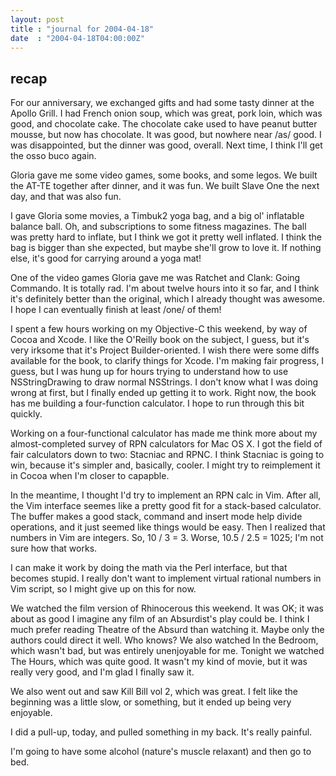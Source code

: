 ```yaml
---
layout: post
title : "journal for 2004-04-18"
date  : "2004-04-18T04:00:00Z"
---
```


## recap

For our anniversary, we exchanged gifts and had some tasty dinner at the Apollo Grill.  I had French onion soup, which was great, pork loin, which was good, and chocolate cake.  The chocolate cake used to have peanut butter mousse, but now has chocolate.  It was good, but nowhere near /as/ good.  I was disappointed, but the dinner was good, overall.  Next time, I think I'll get the osso buco again.

Gloria gave me some video games, some books, and some legos.  We built the AT-TE together after dinner, and it was fun.  We built Slave One the next day, and that was also fun.

I gave Gloria some movies, a Timbuk2 yoga bag, and a big ol' inflatable balance ball.  Oh, and subscriptions to some fitness magazines.  The ball was pretty hard to inflate, but I think we got it pretty well inflated.  I think the bag is bigger than she expected, but maybe she'll grow to love it.  If nothing else, it's good for carrying around a yoga mat!

One of the video games Gloria gave me was Ratchet and Clank: Going Commando. It is totally rad.  I'm about twelve hours into it so far, and I think it's definitely better than the original, which I already thought was awesome.  I hope I can eventually finish at least /one/ of them!

I spent a few hours working on my Objective-C this weekend, by way of Cocoa and Xcode.  I like the O'Reilly book on the subject, I guess, but it's very irksome that it's Project Builder-oriented.  I wish there were some diffs available for the book, to clarify things for Xcode.  I'm making fair progress, I guess, but I was hung up for hours trying to understand how to use NSStringDrawing to draw normal NSStrings.  I don't know what I was doing wrong at first, but I finally ended up getting it to work.  Right now, the book has me building a four-function calculator.  I hope to run through this bit quickly.

Working on a four-functional calculator has made me think more about my almost-completed survey of RPN calculators for Mac OS X.  I got the field of fair calculators down to two: Stacniac and RPNC.  I think Stacniac is going to win, because it's simpler and, basically, cooler.  I might try to reimplement it in Cocoa when I'm closer to capapble.

In the meantime, I thought I'd try to implement an RPN calc in Vim.  After all, the Vim interface seemes like a pretty good fit for a stack-based calculator.  The buffer makes a good stack, command and insert mode help divide operations, and it just seemed like things would be easy.  Then I realized that numbers in Vim are integers.  So, 10 / 3 = 3.  Worse, 10.5 / 2.5 = 1025; I'm not sure how that works.

I can make it work by doing the math via the Perl interface, but that becomes stupid.  I really don't want to implement virtual rational numbers in Vim script, so I might give up on this for now.

We watched the film version of Rhinocerous this weekend.  It was OK; it was about as good I imagine any film of an Absurdist's play could be.  I think I much prefer reading Theatre of the Absurd than watching it.  Maybe only the authors could direct it well.  Who knows?  We also watched In the Bedroom, which wasn't bad, but was entirely unenjoyable for me.  Tonight we watched The Hours, which was quite good.  It wasn't my kind of movie, but it was really very good, and I'm glad I finally saw it.

We also went out and saw Kill Bill vol 2, which was great.  I felt like the beginning was a little slow, or something, but it ended up being very enjoyable.

I did a pull-up, today, and pulled something in my back.  It's really painful.

I'm going to have some alcohol (nature's muscle relaxant) and then go to bed.

